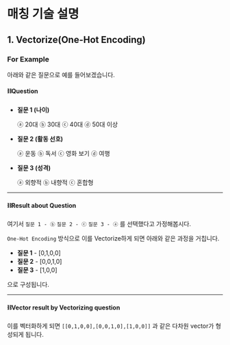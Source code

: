# 매칭 기술 설명

## 1. Vectorize(One-Hot Encoding)

### For Example
아래와 같은 질문으로 예를 들어보겠습니다.

#### ⛓️Question

* **질문 1 (나이)**
  
  ⓐ 20대 ⓑ 30대 ⓒ 40대 ⓓ 50대 이상

* **질문 2 (활동 선호)**

  ⓐ 운동 ⓑ 독서 ⓒ 영화 보기 ⓓ 여행

* **질문 3 (성격)**

  ⓐ 외향적 ⓑ 내향적 ⓒ 혼합형

---
#### ⛓️Result about Question
여기서 `질문 1 - ⓑ` `질문 2 - ⓒ` `질문 3 - ⓐ` 를 선택했다고 가정해봅시다.

`One-Hot Encoding` 방식으로 이를 Vectorize하게 되면 아래와 같은 과정을 거칩니다.

- **질문 1** - [0,1,0,0]
- **질문 2** - [0,0,1,0]
- **질문 3** - [1,0,0]

으로 구성됩니다.

---
#### ⛓️Vector result by Vectorizing question
이를 벡터화하게 되면
`[[0,1,0,0],[0,0,1,0],[1,0,0]]` 과 같은 다차원 vector가 형성되게 됩니다.

